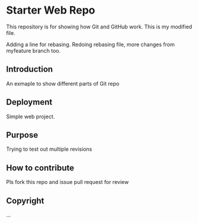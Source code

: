 # Starter Web Repo

This repository is for showing how Git and GitHub work. This is my modified file.

Adding a line for rebasing. Redoing rebasing file, more changes from myfeature branch too.

## Introduction
An exmaple to show different parts of Git repo

## Deployment
Simple web project. 

## Purpose
Trying to test out multiple revisions

## How to contribute
Pls fork this repo and issue pull request for review
## Copyright
... 